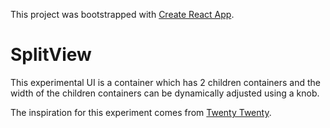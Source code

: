 This project was bootstrapped with [Create React App](https://github.com/facebookincubator/create-react-app).

# SplitView

This experimental UI is a container which has 2 children containers and the width of the children containers can be dynamically adjusted using a knob.

The inspiration for this experiment comes from [Twenty Twenty](https://zurb.com/playground/twentytwenty).

